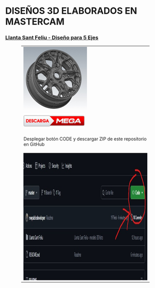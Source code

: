 # DISEÑOS 3D ELABORADOS EN MASTERCAM

### [Llanta Sant Feliu - Diseño para 5 Ejes](Llanta%20Sant%20Feliu)


<table  style="width: 80%; margin: 0 auto; border: 0px solid #000;">
    <tr>
        <td>
            <img src="/Llanta Sant Feliu/img/Llanta-Sant-Feliu-1.jpg" alt="Llanta" width="200" height="200">
        </td>
    </tr>
    <tr>
        <td>
            <a href="https://mega.nz/folder/fw5ilSwD#o01Ry92UIzzhlVQkSUHa0Q">
                <img src="https://github.com/nwpablodeveloper/img/blob/master/descargas-mega.jpeg" height="50" alt="Descargar" >
            </a>
        </td>
    </tr>
    <tr>
        <td>
            <p>
                Desplegar botón CODE y descargar ZIP de este repositorio en GitHub
            </p>
        </td>
    </tr>
    <tr>
        <td>
            <img src="https://github.com/nwpablodeveloper/img/blob/master/como-descargar.jpg" height="400" alt="Descargar" >
        </td>
    </tr>
</table>